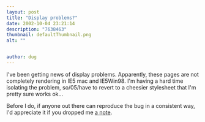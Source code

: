 ```yaml
---
layout: post
title: "Display problems?"
date: 2002-10-04 23:21:14
description: "7638463"
thumbnail: defaultThumbnail.png
alt: ""


author: dug
---
```


<p>I've been getting news of display problems. Apparently, these pages are not completely rendering in <span class="caps">IE5 </span>mac and <span class="caps">IE5W</span>in98. I'm having a hard time isolating the problem, so/05/have to revert to a cheesier stylesheet that I'm pretty sure works ok...</p>

<p>Before I do, if anyone out there can reproduce the bug in a consistent way, I'd appreciate it if you dropped me <a href="mailto:dug@pumpernickle.net">a note</a>.</p>
